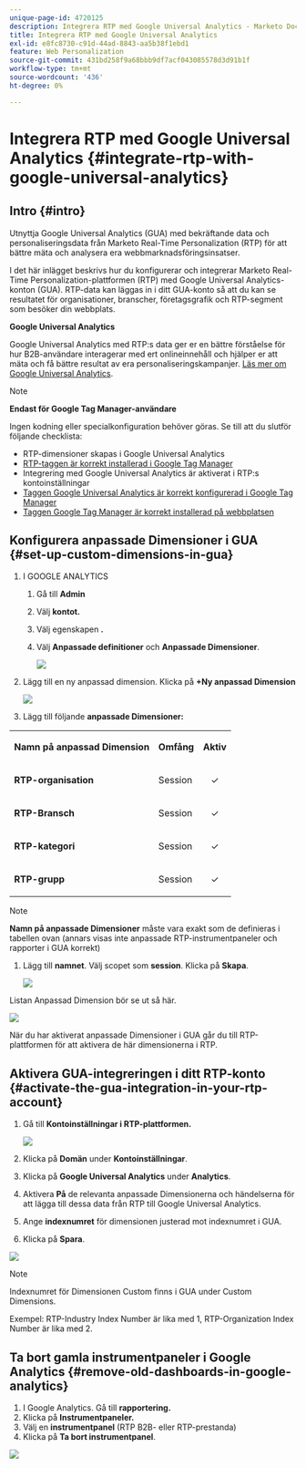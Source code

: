 ```yaml
---
unique-page-id: 4720125
description: Integrera RTP med Google Universal Analytics - Marketo Docs - produktdokumentation
title: Integrera RTP med Google Universal Analytics
exl-id: e8fc8730-c91d-44ad-8843-aa5b38f1ebd1
feature: Web Personalization
source-git-commit: 431bd258f9a68bbb9df7acf043085578d3d91b1f
workflow-type: tm+mt
source-wordcount: '436'
ht-degree: 0%

---
```


# Integrera RTP med Google Universal Analytics {#integrate-rtp-with-google-universal-analytics}

## Intro {#intro}

Utnyttja Google Universal Analytics (GUA) med bekräftande data och personaliseringsdata från Marketo Real-Time Personalization (RTP) för att bättre mäta och analysera era webbmarknadsföringsinsatser.

I det här inlägget beskrivs hur du konfigurerar och integrerar Marketo Real-Time Personalization-plattformen (RTP) med Google Universal Analytics-konton (GUA). RTP-data kan läggas in i ditt GUA-konto så att du kan se resultatet för organisationer, branscher, företagsgrafik och RTP-segment som besöker din webbplats.

**Google Universal Analytics**

Google Universal Analytics med RTP:s data ger er en bättre förståelse för hur B2B-användare interagerar med ert onlineinnehåll och hjälper er att mäta och få bättre resultat av era personaliseringskampanjer. [Läs mer om Google Universal Analytics](https://support.google.com/analytics/answer/2790010/?hl=en&amp;authuser=1).

>[!NOTE]
>
>**Endast för Google Tag Manager-användare**
>
>Ingen kodning eller specialkonfiguration behöver göras. Se till att du slutför följande checklista:
>
>* RTP-dimensioner skapas i Google Universal Analytics
>* [RTP-taggen är korrekt installerad i Google Tag Manager](https://docs.marketo.com/display/public/DOCS/Implementing+RTP+using+Google+Tag+Manager)
>* Integrering med Google Universal Analytics är aktiverat i RTP:s kontoinställningar
>* [Taggen Google Universal Analytics är korrekt konfigurerad i Google Tag Manager](https://support.google.com/tagmanager/answer/6107124?hl=en)
>* [Taggen Google Tag Manager är korrekt installerad på webbplatsen](https://developers.google.com/tag-manager/quickstart)

## Konfigurera anpassade Dimensioner i GUA {#set-up-custom-dimensions-in-gua}

1. I GOOGLE ANALYTICS

   1. Gå till **Admin**
   1. Välj **kontot.**
   1. Välj egenskapen **.**
   1. Välj **Anpassade definitioner** och **Anpassade Dimensioner**.

      ![](assets/image2014-11-29-11-3a2-3a32.png)

1. Lägg till en ny anpassad dimension. Klicka på **+Ny anpassad Dimension**

   ![](assets/image2014-11-29-11-3a8-3a16.png)

1. Lägg till följande **anpassade Dimensioner:**

<table> 
 <tbody> 
  <tr> 
   <td><p><strong>Namn på anpassad Dimension</strong></p></td> 
   <td><p><strong>Omfång</strong></p></td> 
   <td><p><strong>Aktiv</strong></p></td> 
  </tr> 
  <tr> 
   <td><p><strong>RTP-organisation</strong></p></td> 
   <td><p>Session</p></td> 
   <td><p align="center">✓</p></td> 
  </tr> 
  <tr> 
   <td><p><strong>RTP-Bransch</strong></p></td> 
   <td><p>Session</p></td> 
   <td><p align="center">✓</p></td> 
  </tr> 
  <tr> 
   <td><p><strong>RTP-kategori</strong></p></td> 
   <td><p>Session</p></td> 
   <td><p align="center">✓</p></td> 
  </tr> 
  <tr> 
   <td><p><strong>RTP-grupp</strong></p></td> 
   <td><p>Session</p></td> 
   <td><p align="center">✓</p></td> 
  </tr> 
 </tbody> 
</table>

>[!NOTE]
>
>**Namn på anpassade Dimensioner** måste vara exakt som de definieras i tabellen ovan (annars visas inte anpassade RTP-instrumentpaneler och rapporter i GUA korrekt)

1. Lägg till **namnet**. Välj scopet som **session**. Klicka på **Skapa**.

   ![](assets/image2014-11-29-11-3a12-3a51.png)

Listan Anpassad Dimension bör se ut så här.

![](assets/image2014-11-29-11-36-50-version-2.png)

När du har aktiverat anpassade Dimensioner i GUA går du till RTP-plattformen för att aktivera de här dimensionerna i RTP.

## Aktivera GUA-integreringen i ditt RTP-konto {#activate-the-gua-integration-in-your-rtp-account}

1. Gå till **Kontoinställningar i RTP-plattformen.**

   ![](assets/image2014-11-29-11-3a27-3a7.png)

1. Klicka på **Domän** under **Kontoinställningar**.
1. Klicka på **Google Universal Analytics** under **Analytics**.
1. Aktivera **På** de relevanta anpassade Dimensionerna och händelserna för att lägga till dessa data från RTP till Google Universal Analytics.
1. Ange **indexnumret** för dimensionen justerad mot indexnumret i GUA.
1. Klicka på **Spara**.

![](assets/image2014-11-29-11-31-23-version-2.png)

>[!NOTE]
>
>Indexnumret för Dimensionen Custom finns i GUA under Custom Dimensions.
>
>Exempel: RTP-Industry Index Number är lika med 1, RTP-Organization Index Number är lika med 2.

## Ta bort gamla instrumentpaneler i Google Analytics {#remove-old-dashboards-in-google-analytics}

1. I Google Analytics. Gå till **rapportering.**
1. Klicka på **Instrumentpaneler.**
1. Välj en **instrumentpanel** (RTP B2B- eller RTP-prestanda)
1. Klicka på **Ta bort instrumentpanel**.

![](assets/image2014-11-29-11-3a42-3a55.png)
